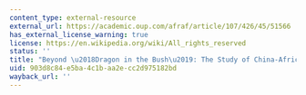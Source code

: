 ```yaml
---
content_type: external-resource
external_url: https://academic.oup.com/afraf/article/107/426/45/51566
has_external_license_warning: true
license: https://en.wikipedia.org/wiki/All_rights_reserved
status: ''
title: "Beyond \u2018Dragon in the Bush\u2019: The Study of China-Africa Relations"
uid: 903d8c84-e5ba-4c1b-aa2e-cc2d975182bd
wayback_url: ''
---
```

